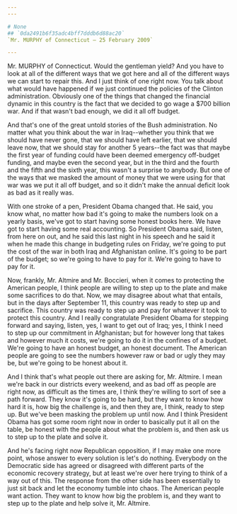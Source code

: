 ```yaml
---
---

# None
## `0da2491b6f35adc4bff7dddb6d88ac20`
`Mr. MURPHY of Connecticut — 25 February 2009`

---
```



Mr. MURPHY of Connecticut. Would the gentleman yield? And you have to 
look at all of the different ways that we got here and all of the 
different ways we can start to repair this. And I just think of one 
right now. You talk about what would have happened if we just continued 
the policies of the Clinton administration. Obviously one of the things 
that changed the financial dynamic in this country is the fact that we 
decided to go wage a $700 billion war. And if that wasn't bad enough, 
we did it all off budget.

And that's one of the great untold stories of the Bush 
administration. No matter what you think about the war in Iraq--whether 
you think that we should have never gone, that we should have left 
earlier, that we should leave now, that we should stay for another 5 
years--the fact was that maybe the first year of funding could have 
been deemed emergency off-budget funding, and maybe even the second 
year, but in the third and the fourth and the fifth and the sixth year, 
this wasn't a surprise to anybody. But one of the ways that we masked 
the amount of money that we were using for that war was we put it all 
off budget, and so it didn't make the annual deficit look as bad as it 
really was.



With one stroke of a pen, President Obama changed that. He said, you 
know what, no matter how bad it's going to make the numbers look on a 
yearly basis, we've got to start having some honest books here. We have 
got to start having some real accounting. So President Obama said, 
listen, from here on out, and he said this last night in his speech and 
he said it when he made this change in budgeting rules on Friday, we're 
going to put the cost of the war in both Iraq and Afghanistan online. 
It's going to be part of the budget; so we're going to have to pay for 
it. We're going to have to pay for it.

Now, frankly, Mr. Altmire and Mr. Boccieri, when it comes to 
protecting the American people, I think people are willing to step up 
to the plate and make some sacrifices to do that. Now, we may disagree 
about what that entails, but in the days after September 11, this 
country was ready to step up and sacrifice. This country was ready to 
step up and pay for whatever it took to protect this country. And I 
really congratulate President Obama for stepping forward and saying, 
listen, yes, I want to get out of Iraq; yes, I think I need to step up 
our commitment in Afghanistan; but for however long that takes and 
however much it costs, we're going to do it in the confines of a 
budget. We're going to have an honest budget, an honest document. The 
American people are going to see the numbers however raw or bad or ugly 
they may be, but we're going to be honest about it.

And I think that's what people out there are asking for, Mr. Altmire. 
I mean we're back in our districts every weekend, and as bad off as 
people are right now, as difficult as the times are, I think they're 
willing to sort of see a path forward. They know it's going to be hard, 
but they want to know how hard it is, how big the challenge is, and 
then they are, I think, ready to step up. But we've been masking the 
problem up until now. And I think President Obama has got some room 
right now in order to basically put it all on the table, be honest with 
the people about what the problem is, and then ask us to step up to the 
plate and solve it.

And he's facing right now Republican opposition, if I may make one 
more point, whose answer to every solution is let's do nothing. 
Everybody on the Democratic side has agreed or disagreed with different 
parts of the economic recovery strategy, but at least we're over here 
trying to think of a way out of this. The response from the other side 
has been essentially to just sit back and let the economy tumble into 
chaos. The American people want action. They want to know how big the 
problem is, and they want to step up to the plate and help solve it, 
Mr. Altmire.
